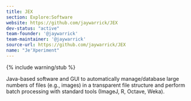 ```yaml
---
title: JEX
section: Explore:Software
website: https://github.com/jaywarrick/JEX
dev-status: "active"
team-founder: '@jaywarrick'
team-maintainer: '@jaywarrick'
source-url: https://github.com/jaywarrick/JEX
name: "Je'Xperiment"
---
```


{% include warning/stub %}

Java-based software and GUI to automatically manage/database large numbers of files (e.g., images) in a transparent file structure and perform batch processing with standard tools (ImageJ, R, Octave, Weka).
